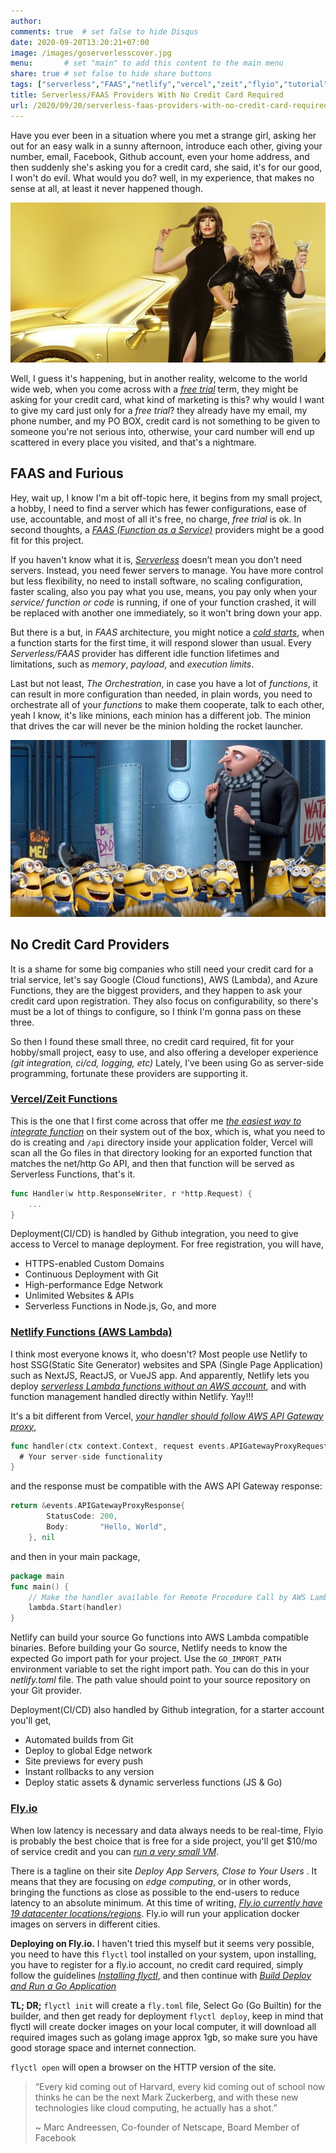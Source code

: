 ```yaml
---
author: 
comments: true	# set false to hide Disqus
date: 2020-09-20T13:20:21+07:00
image: /images/goserverlesscover.jpg
menu: 		# set "main" to add this content to the main menu
share: true	# set false to hide share buttons
tags: ["serverless","FAAS","netlify","vercel","zeit","flyio","tutorial","golang"]
title: Serverless/FAAS Providers With No Credit Card Required
url: /2020/09/20/serverless-faas-providers-with-no-credit-card-required
---
```


Have you ever been in a situation where you met a strange girl, asking her out for an easy walk in a sunny afternoon, introduce each other, giving your number, email, Facebook, Github account, even your home address, and then suddenly she's asking you for a credit card, she said, it's for our good, I won't do evil. What would you do? well, in my experience, that makes no sense at all, at least it never happened though.

![hustle film](/images/hustlegirls.jpg)

Well, I guess it's happening, but in another reality, welcome to the world wide web, when you come across with a _[free trial](https://en.wiktionary.org/wiki/free_trial)_ term, they might be asking for your credit card, what kind of marketing is this? why would I want to give my card just only for a _free trial_? they already have my email, my phone number, and my PO BOX, credit card is not something to be given to someone you're not serious into, otherwise, your card number will end up scattered in every place you visited, and that's a nightmare.

## FAAS and Furious

Hey, wait up, I know I'm a bit off-topic here, it begins from my small project, a hobby, I need to find a server which has fewer configurations, ease of use, accountable, and most of all it's free, no charge, _free trial_ is ok. In second thoughts, a _[FAAS (Function as a Service)](https://www.cloudflare.com/learning/serverless/glossary/function-as-a-service-faas/)_ providers might be a good fit for this project. 

If you haven't know what it is, _[Serverless](https://martinfowler.com/articles/serverless.html)_ doesn’t mean you don’t need servers. Instead, you need fewer servers to manage. You have more control but less flexibility, no need to install software, no scaling configuration, faster scaling, also you pay what you use, means, you pay only when your _service/ function or code_ is running, if one of your function crashed, it will be replaced with another one immediately, so it won't bring down your app.

But there is a but, in _FAAS_ architecture, you might notice a _[cold starts](https://www.serverless.com/blog/keep-your-lambdas-warm)_, when a function starts for the first time, it will respond slower than usual. Every _Serverless/FAAS_ provider has different idle function lifetimes and limitations, such as _memory_, _payload_, and _execution limits_. 

Last but not least, _The Orchestration_, in case you have a lot of _functions_, it can result in more configuration than needed, in plain words, you need to orchestrate all of your _functions_ to make them cooperate, talk to each other, yeah I know, it's like minions, each minion has a different job. The minion that drives the car will never be the minion holding the rocket launcher.

![minion faas](/images/minionfaas.jpg)

## No Credit Card Providers

It is a shame for some big companies who still need your credit card for a trial service, let's say Google (Cloud functions), AWS (Lambda), and Azure Functions, they are the biggest providers, and they happen to ask your credit card upon registration. They also focus on configurability, so there's must be a lot of things to configure, so I think I'm gonna pass on these three.

So then I found these small three, no credit card required, fit for your hobby/small project, easy to use, and also offering a developer experience _(git integration, ci/cd, logging, etc)_ Lately, I’ve been using Go as server-side programming, fortunate these providers are supporting it.

### [Vercel/Zeit Functions](https://vercel.com/)

This is the one that I first come across that offer me _[the easiest way to integrate function](https://vercel.com/docs/serverless-functions/introduction)_ on their system out of the box, which is, what you need to do is creating and `/api` directory inside your application folder, Vercel will scan all the Go files in that directory looking for an exported function that matches the net/http Go API, and then that function will be served as Serverless Functions, that's it. 

```go
func Handler(w http.ResponseWriter, r *http.Request) {
    ...
}
```
Deployment(CI/CD) is handled by Github integration, you need to give access to Vercel to manage deployment. For free registration, you will have,
- HTTPS-enabled Custom Domains
- Continuous Deployment with Git
- High-performance Edge Network
- Unlimited Websites & APIs
- Serverless Functions in Node.js, Go, and more

### [Netlify Functions (AWS Lambda)](http://netlify.com)

I think most everyone knows it, who doesn't? Most people use Netlify to host SSG(Static Site Generator) websites and SPA (Single Page Application) such as NextJS, ReactJS, or VueJS app. And apparently, Netlify lets you deploy _[serverless Lambda functions without an AWS account](https://docs.netlify.com/functions/overview/)_, and with function management handled directly within Netlify. Yay!!!

It's a bit different from Vercel, _[your handler should follow AWS API Gateway proxy](https://docs.netlify.com/functions/build-with-go)_,
```go
func handler(ctx context.Context, request events.APIGatewayProxyRequest) (*events.APIGatewayProxyResponse, error) {
  # Your server-side functionality
}
```

and the response must be compatible with the AWS API Gateway response:
```go
return &events.APIGatewayProxyResponse{
        StatusCode: 200,
        Body:       "Hello, World",
    }, nil
```

and then in your main package, 
```go
package main
func main() {
    // Make the handler available for Remote Procedure Call by AWS Lambda
    lambda.Start(handler)
}
```

Netlify can build your source Go functions into AWS Lambda compatible binaries. Before building your Go source, Netlify needs to know the expected Go import path for your project. Use the `GO_IMPORT_PATH` environment variable to set the right import path. You can do this in your _netlify.toml_ file. The path value should point to your source repository on your Git provider.

Deployment(CI/CD) also handled by Github integration, for a starter account you'll get,
- Automated builds from Git
- Deploy to global Edge network
- Site previews for every push
- Instant rollbacks to any version
- Deploy static assets & dynamic serverless functions (JS & Go)

### [Fly.io](http://fly.io)

When low latency is necessary and data always needs to be real-time, Flyio is probably the best choice that is free for a side project, you'll get $10/mo of service credit and you can _[run a very small VM](https://fly.io/docs/about/pricing/)_.

There is a tagline on their site _Deploy App Servers, Close to Your Users_ . It means that they are focusing on _edge computing_, or in other words, bringing the functions as close as possible to the end-users to reduce latency to an absolute minimum. At this time of writing, _[Fly.io currently have 19 datacenter locations/regions](https://fly.io/docs/reference/regions/)_. Fly.io will run your application docker images on servers in different cities.

__Deploying on Fly.io.__ I haven't tried this myself but it seems very possible, you need to have this `flyctl` tool installed on your system, upon installing, you have to register for a fly.io account, no credit card required, simply follow the guidelines _[Installing flyctl](https://fly.io/docs/getting-started/installing-flyctl/)_, and then continue with _[Build Deploy and Run a Go Application](https://fly.io/docs/getting-started/golang/)_

__TL; DR;__ `flyctl init` will create a `fly.toml` file, Select Go (Go Builtin) for the builder, and then get ready for deployment `flyctl deploy`, keep in mind that flyctl will create docker images on your local computer, it will download all required images such as golang image approx 1gb, so make sure you have good storage space and internet connection.

`flyctl open` will open a browser on the HTTP version of the site.

> “Every kid coming out of Harvard, every kid coming out of school now thinks he can be the next Mark Zuckerberg, and with these new technologies like cloud computing, he actually has a shot.” 
> 
> ~ Marc Andreessen, Co-founder of Netscape, Board Member of Facebook